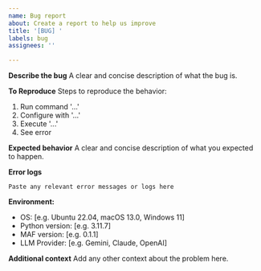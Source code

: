 ```yaml
---
name: Bug report
about: Create a report to help us improve
title: '[BUG] '
labels: bug
assignees: ''

---
```


**Describe the bug**
A clear and concise description of what the bug is.

**To Reproduce**
Steps to reproduce the behavior:
1. Run command '...'
2. Configure with '...'
3. Execute '...'
4. See error

**Expected behavior**
A clear and concise description of what you expected to happen.

**Error logs**
```
Paste any relevant error messages or logs here
```

**Environment:**
 - OS: [e.g. Ubuntu 22.04, macOS 13.0, Windows 11]
 - Python version: [e.g. 3.11.7]
 - MAF version: [e.g. 0.1.1]
 - LLM Provider: [e.g. Gemini, Claude, OpenAI]

**Additional context**
Add any other context about the problem here.